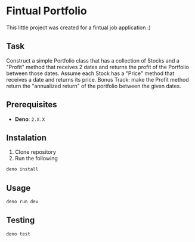 # Fintual Portfolio
This little project was created for a fintual job application :)

## Task
Construct a simple Portfolio class that has a collection of Stocks and
a "Profit" method that receives 2 dates and returns the profit of the Portfolio between those dates.
Assume each Stock has a "Price" method that receives a date and returns its price.
Bonus Track: make the Profit method return the "annualized return" of the portfolio between the given dates. 

## Prerequisites
- **Deno**: `2.X.X`

## Instalation
1. Clone repository
2. Run the following
```bash
deno install
```

## Usage
```bash
deno run dev
```

## Testing
```bash
deno test
```
